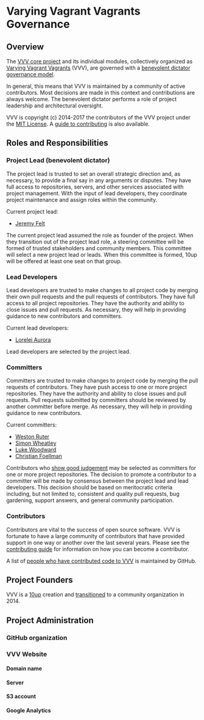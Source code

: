# Varying Vagrant Vagrants Governance

## Overview

The [VVV core project](https://github.com/Varying-Vagrant-Vagrants/VVV/) and its individual modules, collectively organized as [Varying Vagrant Vagrants](https://github.com/Varying-Vagrant-Vagrants/) (VVV), are governed with a [benevolent dictator governance model](http://producingoss.com/en/benevolent-dictator.html).

In general, this means that VVV is maintained by a community of active contributors. Most decisions are made in this context and contributions are always welcome. The benevolent dictator performs a role of project leadership and architectural oversight.

VVV is copyright (c) 2014-2017 the contributors of the VVV project under the [MIT License](https://github.com/Varying-Vagrant-Vagrants/VVV/blob/develop/LICENSE). A [guide to contributing](https://github.com/Varying-Vagrant-Vagrants/VVV/blob/develop/.github/CONTRIBUTING.md) is also available.

## Roles and Responsibilities

### Project Lead (benevolent dictator)

The project lead is trusted to set an overall strategic direction and, as necessary, to provide a final say in any arguments or disputes. They have full access to repositories, servers, and other services associated with project management. With the input of lead developers, they coordinate project maintenance and assign roles within the community.

Current project lead:

* [Jeremy Felt](https://jeremyfelt.com/)

The current project lead assumed the role as founder of the project. When they transition out of the project lead role, a steering committee will be formed of trusted stakeholders and community members. This committee will select a new project lead or leads. When this committee is formed, 10up will be offered at least one seat on that group.

### Lead Developers

Lead developers are trusted to make changes to all project code by merging their own pull requests and the pull requests of contributors. They have full access to all project repositories. They have the authority and ability to close issues and pull requests. As necessary, they will help in providing guidance to new contributors and committers.

Current lead developers:

* [Lorelei Aurora](https://github.com/lorelieaurora)

Lead developers are selected by the project lead.

### Committers

Committers are trusted to make changes to project code by merging the pull requests of contributors. They have push access to one or more project repositories. They have the authority and ability to close issues and pull requests. Pull requests submitted by committers should be reviewed by another committer before merge. As necessary, they will help in providing guidance to new contributors.

Current committers:

* [Weston Ruter](https://github.com/westonruter)
* [Simon Wheatley](https://github.com/simonwheatley)
* [Luke Woodward](https://github.com/lkwdwrd)
* [Christian Foellman](https://github.com/cfoellmann)

Contributors who [show good judgement](http://producingoss.com/en/committers.html#choosing-committers) may be selected as committers for one or more project repositories. The decision to promote a contributor to a committer will be made by consensus between the project lead and lead developers. This decision should be based on meritocratic criteria including, but not limited to, consistent and quality pull requests, bug gardening, support answers, and general community participation.

### Contributors

Contributors are vital to the success of open source software. VVV is fortunate to have a large community of contributors that have provided support in one way or another over the last several years. Please see the [contributing guide](https://github.com/Varying-Vagrant-Vagrants/VVV/blob/develop/.github/CONTRIBUTING.md) for information on how you can become a contributor.

A list of [people who have contributed code to VVV](https://github.com/Varying-Vagrant-Vagrants/VVV/graphs/contributors) is maintained by GitHub.

## Project Founders

VVV is a [10up](https://10up.com) creation and [transitioned](http://10up.com/blog/varying-vagrant-vagrants-future/) to a community organization in 2014.

## Project Administration

### GitHub organization

### VVV Website

#### Domain name

#### Server

#### S3 account

#### Google Analytics
